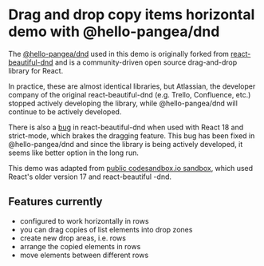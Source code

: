 # Drag and drop copy items horizontal demo with @hello-pangea/dnd
 
The [@hello-pangea/dnd](https://www.npmjs.com/package/@hello-pangea/dnd) used in this demo is originally forked from [react-beautiful-dnd](https://www.npmjs.com/package/react-beautiful-dnd) and is a community-driven open source drag-and-drop library for React. 

In practice, these are almost identical libraries, but Atlassian, the developer company of the original react-beautiful-dnd (e.g. Trello, Confluence, etc.) stopped actively developing the library, while @hello-pangea/dnd will continue to be actively developed.

There is also a [bug](https://github.com/atlassian/react-beautiful-dnd/issues/2407) in react-beautiful-dnd when used with React 18 and strict-mode, which brakes the dragging feature. This bug has been fixed in @hello-pangea/dnd and since the library is being actively developed, it seems like better option in the long run.

This demo was adapted from [public codesandbox.io sandbox](https://codesandbox.io/s/drag-and-drop-copy-beautiful-dnd-functional-khno7), which used React's older version 17 and react-beautiful -dnd. 

## Features currently

* configured to work horizontally in rows
* you can drag copies of list elements into drop zones
* create new drop areas, i.e. rows
* arrange the copied elements in rows
* move elements between different rows
